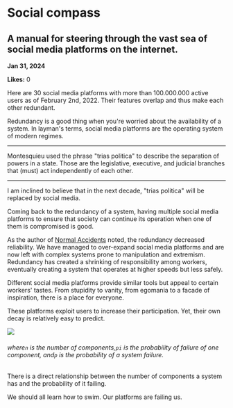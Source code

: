 # Social compass

## A manual for steering through the vast sea of social media platforms on the internet.

**Jan 31, 2024**

**Likes:** 0

Here are 30 social media platforms with more than 100.000.000 active users as of February 2nd, 2022. Their features overlap and thus make each other redundant.

Redundancy is a good thing when you're worried about the availability of a system. In layman's terms, social media platforms are the operating system of modern regimes.

* * *

Montesquieu used the phrase "trias politica" to describe the separation of powers in a state. Those are the legislative, executive, and judicial branches that (must) act independently of each other. 

* * *

I am inclined to believe that in the next decade, "trias politica" will be replaced by social media.

Coming back to the redundancy of a system, having multiple social media platforms to ensure that society can continue its operation when one of them is compromised is good.

As the author of [Normal Accidents](https://en.wikipedia.org/wiki/Normal_Accidents) noted, the redundancy decreased reliability. We have managed to over-expand social media platforms and are now left with complex systems prone to manipulation and extremism. Redundancy has created a shrinking of responsibility among workers, eventually creating a system that operates at higher speeds but less safely.

Different social media platforms provide similar tools but appeal to certain workers' tastes. From stupidity to vanity, from egomania to a facade of inspiration, there is a place for everyone.

These platforms exploit users to increase their participation. Yet, their own decay is relatively easy to predict.

[![](https://substackcdn.com/image/fetch/w_1456,c_limit,f_auto,q_auto:good,fl_progressive:steep/https%3A%2F%2Fsubstack-post-media.s3.amazonaws.com%2Fpublic%2Fimages%2F610ad564-84a4-46ed-8323-4dfe33333323_77x55.svg)](https://substackcdn.com/image/fetch/f_auto,q_auto:good,fl_progressive:steep/https%3A%2F%2Fsubstack-post-media.s3.amazonaws.com%2Fpublic%2Fimages%2F610ad564-84a4-46ed-8323-4dfe33333323_77x55.svg)

######  _where_`n` _is the number of components,_`pi` _is the probability of failure of one component, and_`p` _is the probability of a system failure._

There is a direct relationship between the number of components a system has and the probability of it failing. 

We should all learn how to swim. Our platforms are failing us.
